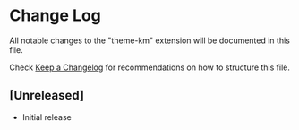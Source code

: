 # Change Log
All notable changes to the "theme-km" extension will be documented in this file.

Check [Keep a Changelog](http://keepachangelog.com/) for recommendations on how to structure this file.

## [Unreleased]
- Initial release
